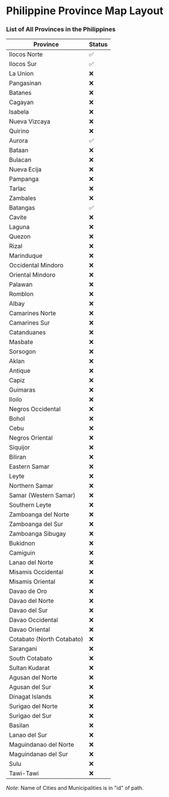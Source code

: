 # Philippine Province Map Layout
### List of All Provinces in the Philippines

| Province                 | Status |
|--------------------------|--------|
| Ilocos Norte             | ✅     |
| Ilocos Sur               | ✅     |
| La Union                 | ❌     |
| Pangasinan                | ❌     |
| Batanes                  | ❌     |
| Cagayan                  | ❌     |
| Isabela                  | ❌     |
| Nueva Vizcaya            | ❌     |
| Quirino                  | ❌     |
| Aurora                   | ✅     |
| Bataan                   | ❌     |
| Bulacan                  | ❌     |
| Nueva Ecija              | ❌     |
| Pampanga                 | ❌     |
| Tarlac                   | ❌     |
| Zambales                 | ❌     |
| Batangas                 | ✅     |
| Cavite                   | ❌     |
| Laguna                   | ❌     |
| Quezon                   | ❌     |
| Rizal                    | ❌     |
| Marinduque               | ❌     |
| Occidental Mindoro       | ❌     |
| Oriental Mindoro         | ❌     |
| Palawan                  | ❌     |
| Romblon                  | ❌     |
| Albay                    | ❌     |
| Camarines Norte          | ❌     |
| Camarines Sur            | ❌     |
| Catanduanes              | ❌     |
| Masbate                  | ❌     |
| Sorsogon                 | ❌     |
| Aklan                    | ❌     |
| Antique                  | ❌     |
| Capiz                    | ❌     |
| Guimaras                 | ❌     |
| Iloilo                   | ❌     |
| Negros Occidental        | ❌     |
| Bohol                    | ❌     |
| Cebu                     | ❌     |
| Negros Oriental          | ❌     |
| Siquijor                 | ❌     |
| Biliran                  | ❌     |
| Eastern Samar            | ❌     |
| Leyte                    | ❌     |
| Northern Samar           | ❌     |
| Samar (Western Samar)    | ❌     |
| Southern Leyte           | ❌     |
| Zamboanga del Norte      | ❌     |
| Zamboanga del Sur        | ❌     |
| Zamboanga Sibugay        | ❌     |
| Bukidnon                 | ❌     |
| Camiguin                 | ❌     |
| Lanao del Norte          | ❌     |
| Misamis Occidental       | ❌     |
| Misamis Oriental         | ❌     |
| Davao de Oro             | ❌     |
| Davao del Norte          | ❌     |
| Davao del Sur            | ❌     |
| Davao Occidental         | ❌     |
| Davao Oriental           | ❌     |
| Cotabato (North Cotabato)| ❌     |
| Sarangani                | ❌     |
| South Cotabato           | ❌     |
| Sultan Kudarat           | ❌     |
| Agusan del Norte         | ❌     |
| Agusan del Sur           | ❌     |
| Dinagat Islands          | ❌     |
| Surigao del Norte        | ❌     |
| Surigao del Sur          | ❌     |
| Basilan                  | ❌     |
| Lanao del Sur            | ❌     |
| Maguindanao del Norte    | ❌     |
| Maguindanao del Sur      | ❌     |
| Sulu                     | ❌     |
| Tawi-Tawi                | ❌     |


<i>Note:</i> Name of Cities and Municipalities is in "id" of path.